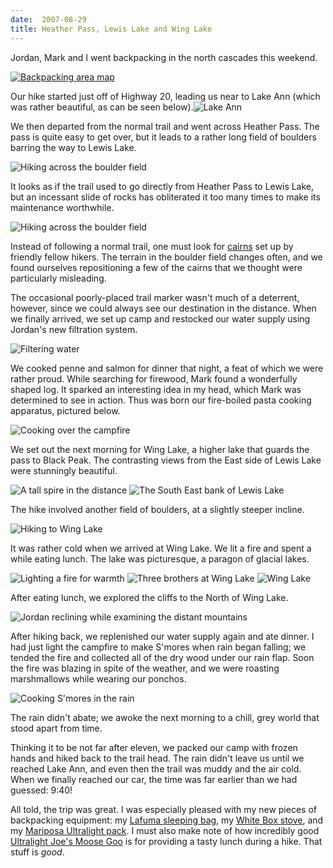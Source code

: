 ```yaml
---
date:  2007-08-29
title: Heather Pass, Lewis Lake and Wing Lake
---
```

Jordan, Mark and I went backpacking in the north cascades this weekend.

<a href="http://threebrothers.org/brendan/images/lewis-lake/trail.jpg"><img src="http://threebrothers.org/brendan/images/lewis-lake/trail-thumb.png" alt="Backpacking area map" /></a>

Our hike started just off of Highway 20, leading us near to Lake Ann (which was rather beautiful, as can be seen below).<img src="http://threebrothers.org/brendan/images/lewis-lake/lake-ann.jpg" alt="Lake Ann" />

We then departed from the normal trail and went across Heather Pass.  The pass is quite easy to get over, but it leads to a rather long field of boulders barring the way to Lewis Lake.

<img src="http://threebrothers.org/brendan/images/lewis-lake/boulders-1.jpg" alt="Hiking across the boulder field" />

It looks as if the trail used to go directly from Heather Pass to Lewis Lake, but an incessant slide of rocks has obliterated it too many times to make its maintenance worthwhile.

<img src="http://threebrothers.org/brendan/images/lewis-lake/boulders-2.jpg" alt="Hiking across the boulder field" />

Instead of following a normal trail, one must look for <a href="http://dictionary.reference.com/browse/cairn">cairns</a> set up by friendly fellow hikers.  The terrain in the boulder field changes often, and we found ourselves repositioning a few of the cairns that we thought were particularly misleading.

The occasional poorly-placed trail marker wasn't much of a deterrent, however, since we could always see our destination in the distance.  When we finally arrived, we set up camp and restocked our water supply using Jordan's new filtration system.

<img src="http://threebrothers.org/brendan/images/lewis-lake/lewis-lake-1.jpg" alt="Filtering water" />

We cooked penne and salmon for dinner that night, a feat of which we were rather proud.  While searching for firewood, Mark found a wonderfully shaped log.  It sparked an interesting idea in my head, which Mark was determined to see in action.  Thus was born our fire-boiled pasta cooking apparatus, pictured below.

<img src="http://threebrothers.org/brendan/images/lewis-lake/cooking.jpg" alt="Cooking over the campfire" />

We set out the next morning for Wing Lake, a higher lake that guards the pass to Black Peak.  The contrasting views from the East side of Lewis Lake were stunningly beautiful.

<img src="http://threebrothers.org/brendan/images/lewis-lake/spire.jpg"  alt="A tall spire in the distance" />

<img src="http://threebrothers.org/brendan/images/lewis-lake/lewis-lake-2.jpg" alt="The South East bank of Lewis Lake" />

The hike involved another field of boulders, at a slightly steeper incline.

<img src="http://threebrothers.org/brendan/images/lewis-lake/boulders-3.jpg" alt="Hiking to Wing Lake" />

It was rather cold when we arrived at Wing Lake.  We lit a fire and spent a while eating lunch.  The lake was picturesque, a paragon of glacial lakes.

<img src="http://threebrothers.org/brendan/images/lewis-lake/fire.jpg" alt="Lighting a fire for warmth" />

<img src="http://threebrothers.org/brendan/images/lewis-lake/wing-lake-1.jpg" alt="Three brothers at Wing Lake" />

<img src="http://threebrothers.org/brendan/images/lewis-lake/wing-lake-2.jpg" alt="Wing Lake" />

After eating lunch, we explored the cliffs to the North of Wing Lake.

<img src="http://threebrothers.org/brendan/images/lewis-lake/jordan-recline.jpg" alt="Jordan reclining while examining the distant mountains" />

After hiking back, we replenished our water supply again and ate dinner.  I had just light the campfire to make S'mores when rain began falling; we tended the fire and collected all of the dry wood under our rain flap.  Soon the fire was blazing in spite of the weather, and we were roasting marshmallows while wearing our ponchos.

<img src="http://threebrothers.org/brendan/images/lewis-lake/rain-fire.jpg" alt="Cooking S'mores in the rain" />

The rain didn't abate; we awoke the next morning to a chill, grey world that stood apart from time.

Thinking it to be not far after eleven, we packed our camp with frozen hands and hiked back to the trail head.  The rain didn't leave us until we reached Lake Ann, and even then the trail was muddy and the air cold.  When we finally reached our car, the time was far earlier than we had guessed: 9:40!

All told, the trip was great.  I was especially pleased with my new pieces of backpacking equipment: my <a href="http://www.lafuma.com/index.php?id=catalog_list&L=6&cPath=3_38&products_id=181&typo_prod=1:int">Lafuma sleeping bag</a>, my <a href="http://www.gossamergear.com/cgi-bin/gossamergear/White_Box_Stove.html">White Box stove</a>, and my <a href="http://www.gossamergear.com/cgi-bin/gossamergear/Mariposa-Standard-2006.html">Mariposa Ultralight pack</a>.  I must also make note of how incredibly good <a href="http://www.ultralightbackpacker.com/moosegoo.html#MooseGoo">Ultralight Joe's Moose Goo</a> is for providing a tasty lunch during a hike.  That stuff is <em>good</em>.
